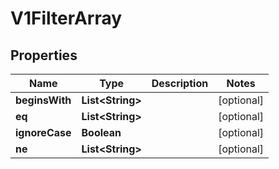 # V1FilterArray

## Properties
Name | Type | Description | Notes
------------ | ------------- | ------------- | -------------
**beginsWith** | **List&lt;String&gt;** |  |  [optional]
**eq** | **List&lt;String&gt;** |  |  [optional]
**ignoreCase** | **Boolean** |  |  [optional]
**ne** | **List&lt;String&gt;** |  |  [optional]
